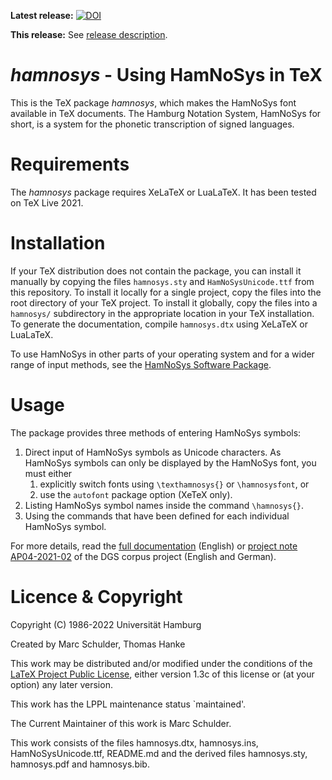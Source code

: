 __Latest release:__ [![DOI](https://www.fdr.uni-hamburg.de/badge/DOI/10.25592/uhhfdm.9643.svg)](https://doi.org/10.25592/uhhfdm.9643)

__This release:__ See [release description](https://github.com/DGS-Korpus/HamNoSys4TeX/releases/tag/v1.0.2).


# _hamnosys_ - Using HamNoSys in TeX
This is the TeX package _hamnosys_, which makes the HamNoSys font available in TeX documents.
The Hamburg Notation System, HamNoSys for short, is a system for the phonetic transcription of signed languages.

# Requirements
The _hamnosys_ package requires XeLaTeX or LuaLaTeX. It has been tested on TeX Live 2021.

# Installation
If your TeX distribution does not contain the package, you can install it manually by copying the files `hamnosys.sty` and `HamNoSysUnicode.ttf` from this repository. To install it locally for a single project, copy the files into the root directory of your TeX project. To install it globally, copy the files into a `hamnosys/` subdirectory in the appropriate location in your TeX installation. To generate the documentation, compile `hamnosys.dtx` using XeLaTeX or LuaLaTeX.

To use HamNoSys in other parts of your operating system and for a wider range of input methods, see the [HamNoSys Software Package](https://doi.org/10.25592/uhhfdm.9724).

# Usage
The package provides three methods of entering HamNoSys symbols:
1. Direct input of HamNoSys symbols as Unicode characters. As HamNoSys symbols can only be displayed by the HamNoSys font, you must either
   1. explicitly switch fonts using `\texthamnosys{}` or `\hamnosysfont`, or 
   2. use the `autofont` package option (XeTeX only).
2. Listing HamNoSys symbol names inside the command `\hamnosys{}`.
3. Using the commands that have been defined for each individual HamNoSys symbol.

For more details, read the [full documentation](hamnosys.pdf) (English) or [project note AP04-2021-02](https://doi.org/10.25592/uhhfdm.9637) of the DGS corpus project (English and German).

# Licence & Copyright
Copyright (C) 1986-2022 Universität Hamburg

Created by Marc Schulder, Thomas Hanke

This work may be distributed and/or modified under the conditions of the [LaTeX Project Public License](http://www.latex-project.org/lppl.txt), either version 1.3c of this license or (at your option) any later version.

This work has the LPPL maintenance status `maintained'.

The Current Maintainer of this work is Marc Schulder.

This work consists of the files hamnosys.dtx, hamnosys.ins,
HamNoSysUnicode.ttf, README.md and the derived files
hamnosys.sty, hamnosys.pdf and hamnosys.bib.